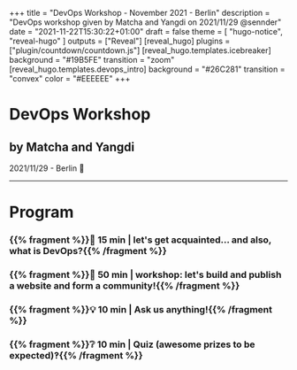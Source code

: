 +++
title = "DevOps Workshop - November 2021 - Berlin"
description = "DevOps workshop given by Matcha and Yangdi on 2021/11/29 @sennder"
date = "2021-11-22T15:30:22+01:00"
draft = false
theme = [ "hugo-notice", "reveal-hugo" ]
outputs = ["Reveal"]
[reveal_hugo]
plugins = ["plugin/countdown/countdown.js"]
[reveal_hugo.templates.icebreaker]
background = "#19B5FE"
transition = "zoom"
[reveal_hugo.templates.devops_intro]
background = "#26C281"
transition = "convex"
color = "#EEEEEE"
+++

# DevOps Workshop
## by Matcha and Yangdi

2021/11/29 - Berlin 🐻

---

# Program

### {{% fragment %}}👋 15 min | let's get acquainted... and also, what is DevOps?{{% /fragment %}}
                
### {{% fragment %}}👷 50 min | workshop: let's build and publish a website and form a community!{{% /fragment %}}
                
### {{% fragment %}}💡 10 min | Ask us anything!{{% /fragment %}}
                
### {{% fragment %}}❔ 10 min | Quiz (awesome prizes to be expected)‽{{% /fragment %}}
